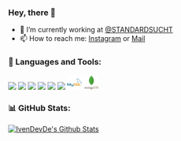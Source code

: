### Hey, there 👋

- 🔭 I’m currently working at [@STANDARDSUCHT](https://github.com/standardsucht)
- 📫 How to reach me: [Instagram](https://www.instagram.com/iv3n_b21/) or [Mail](iven-bacic@t-online.de)

### 🎨 Languages and Tools:

<code><img height="30" src="https://upload.wikimedia.org/wikipedia/commons/thumb/9/9c/IntelliJ_IDEA_Icon.svg/1200px-IntelliJ_IDEA_Icon.svg.png"></code>
<code><img height="30" src="https://upload.wikimedia.org/wikipedia/commons/1/1d/PyCharm_Icon.svg"></code>
<code><img height="30" src="https://upload.wikimedia.org/wikipedia/commons/c/c0/WebStorm_Icon.svg"></code>
<code><img height="30" src="https://github.com/get-icon/geticon/raw/master/icons/java.svg"></code>
<code><img height="30" src="https://github.com/get-icon/geticon/raw/master/icons/python.svg"></code>
<code><img height="30" src="https://github.com/get-icon/geticon/raw/master/icons/html-5.svg"></code>
<code><img height="30" src="https://raw.githubusercontent.com/devicons/devicon/master/icons/mysql/mysql-original-wordmark.svg"></code>
<code><img height="30" src="https://raw.githubusercontent.com/devicons/devicon/master/icons/mongodb/mongodb-original-wordmark.svg"></code>

### 📊 GitHub Stats:

<a href="https://github.com/IvenDevDE">
  <img align="center" src="https://github-readme-stats.anuraghazra1.vercel.app/api?username=IvenDevDE&include_all_commits=true&show_icons=true&theme=nord&count_private=true" alt="IvenDevDe's Github Stats" />
</a>

